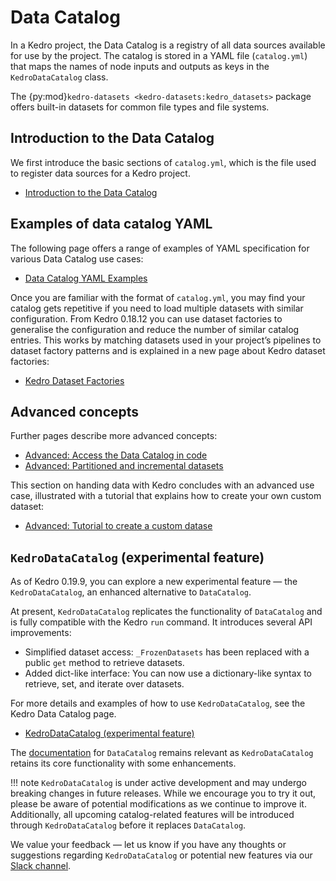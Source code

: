 
# Data Catalog

In a Kedro project, the Data Catalog is a registry of all data sources available for use by the project. The catalog is stored in a YAML file (`catalog.yml`) that maps the names of node inputs and outputs as keys in the `KedroDataCatalog` class.

The {py:mod}`kedro-datasets <kedro-datasets:kedro_datasets>` package offers built-in datasets for common file types and file systems.

## Introduction to the Data Catalog

We first introduce the basic sections of `catalog.yml`, which is the file used to register data sources for a Kedro project.

- [Introduction to the Data Catalog](data_catalog.md)

## Examples of data catalog YAML

The following page offers a range of examples of YAML specification for various Data Catalog use cases:

- [Data Catalog YAML Examples](data_catalog_yaml_examples.md)

Once you are familiar with the format of `catalog.yml`, you may find your catalog gets repetitive if you need to load multiple datasets with similar configuration. From Kedro 0.18.12 you can use dataset factories to generalise the configuration and reduce the number of similar catalog entries. This works by matching datasets used in your project’s pipelines to dataset factory patterns and is explained in a new page about Kedro dataset factories:

- [Kedro Dataset Factories](kedro_dataset_factories.md)


## Advanced concepts
Further pages describe more advanced concepts:

- [Advanced: Access the Data Catalog in code](advanced_data_catalog_usage.md)
- [Advanced: Partitioned and incremental datasets](partitioned_and_incremental_datasets.md)

This section on handing data with Kedro concludes with an advanced use case, illustrated with a tutorial that explains how to create your own custom dataset:

- [Advanced: Tutorial to create a custom datase](../extend/how_to_create_a_custom_dataset.md)

## `KedroDataCatalog` (experimental feature)

As of Kedro 0.19.9, you can explore a new experimental feature — the `KedroDataCatalog`, an enhanced alternative to `DataCatalog`.

At present, `KedroDataCatalog` replicates the functionality of `DataCatalog` and is fully compatible with the Kedro `run` command. It introduces several API improvements:
* Simplified dataset access: `_FrozenDatasets` has been replaced with a public `get` method to retrieve datasets.
* Added dict-like interface: You can now use a dictionary-like syntax to retrieve, set, and iterate over datasets.

For more details and examples of how to use `KedroDataCatalog`, see the Kedro Data Catalog page.

- [KedroDataCatalog (experimental feature)](kedro_data_catalog.md)

The [documentation](./data_catalog.md) for `DataCatalog` remains relevant as `KedroDataCatalog` retains its core functionality with some enhancements.

!!! note
    `KedroDataCatalog` is under active development and may undergo breaking changes in future releases. While we encourage you to try it out, please be aware of potential modifications as we continue to improve it. Additionally, all upcoming catalog-related features will be introduced through `KedroDataCatalog` before it replaces `DataCatalog`.

We value your feedback — let us know if you have any thoughts or suggestions regarding `KedroDataCatalog` or potential new features via our [Slack channel](https://kedro-org.slack.com).
